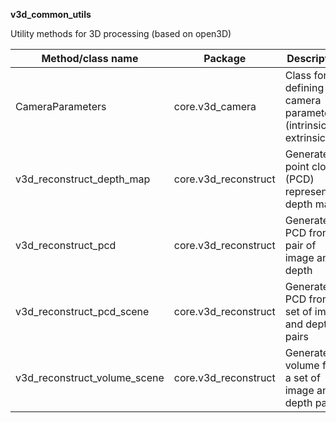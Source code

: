 **v3d_common_utils**

Utility methods for 3D processing (based on open3D)

| Method/class name            | Package              | Description                                                 |
|------------------------------|----------------------|-------------------------------------------------------------|
| CameraParameters             | core.v3d_camera      | Class for defining camera parameters (intrinsic, extrinsic) |
| v3d_reconstruct_depth_map    | core.v3d_reconstruct | Generate point cloud (PCD) representing depth map           |
| v3d_reconstruct_pcd          | core.v3d_reconstruct | Generate PCD from a pair of image and depth                 |
| v3d_reconstruct_pcd_scene    | core.v3d_reconstruct | Generate PCD from a set of image and depth pairs            |
| v3d_reconstruct_volume_scene | core.v3d_reconstruct | Generate volume from a set of image and depth pairs         |

